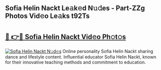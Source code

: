 ## Sofia Helin Nackt Le𝚊k𝚎d N𝚞𝚍es - Part-ZZg Photos Vid𝚎o Le𝚊ks t92Ts

# <h2><a href="http://fb3i5n.evod.top/?m=Sofia+Helin+Nackt">🔗 👉🔴 Sofia Helin Nackt Vid𝚎o Ph𝚘t𝚘s</a></h2>

[![Sofia Helin Nackt N𝚞d𝚎s](https://i.imgur.com/8V9OHl7.gif)](http://fb3i5n.evod.top/?m=Sofia+Helin+Nackt)
Online personality Sofia Helin Nackt sharing dance and lifestyle content. Influential educator Sofia Helin Nackt, known for their innovative teaching methods and commitment to education. 
